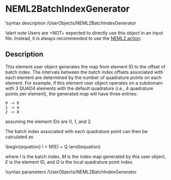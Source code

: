 # NEML2BatchIndexGenerator

!syntax description /UserObjects/NEML2BatchIndexGenerator

!alert note
Users are +NOT+ expected to directly use this object in an input file. Instead, it is always recommended to use the [NEML2 action](syntax/NEML2/index.md).

## Description

This element user object generates the map from element ID to the offset of batch index. The intervals between the batch index offsets associated with each element are determined by the number of quadrature points on each element. For example, if this element user object operates on a subdomain with 3 QUAD4 elements with the default quadrature (i.e., 4 quadrature points per element), the generated map will have three entries:

```
0 -> 0
1 -> 4
2 -> 8
```

assuming the element IDs are 0, 1, and 2.

The batch index associated with each quadrature point can then be calculated as

\begin{equation}
  I = M(E) + Q
\end{equation}

where $I$ is the batch index, $M$ is the index map generated by this user object, $E$ is the element ID, and $Q$ is the local quadrature point index.

!syntax parameters /UserObjects/NEML2BatchIndexGenerator

